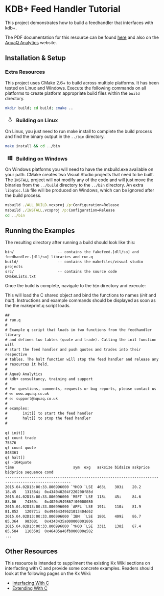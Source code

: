 # KDB+ Feed Handler Tutorial

This project demonstrates how to build a feedhandler that interfaces with kdb+.

The PDF documentation for this resource can be found [here][gitpdfdoc] and also on the [AquaQ Analytics][aquaqresources]
website.

Installation & Setup
--------------------

### Extra Resources

This project uses CMake 2.6+ to build across multiple platforms. It has been tested on Linux and
Windows. Execute the following commands on all platforms to create platform appropriate build
files within the `build` directory.

```sh
mkdir build; cd build; cmake ..
```

### <img src="docs/icons/linux.png" height="16px"> Building on Linux

On Linux, you just need to run make install to complete the build process
and find the binary output in the `../bin` directory.

```sh
make install && cd ../bin
```

### <img src="docs/icons/windows.png" height="16px"> Building on Windows

On Windows platforms you will need to have the msbuild.exe available on your path. CMake creates
two Visual Studio projects that need to be built. The `INSTALL` project will not modify any of the
code and will just move the binaries from the `../build` directory to the `../bin` directory. An
extra `libqtoc.lib` file will be produced on Windows, which can be ignored after the build process.

```bat
msbuild ./ALL_BUILD.vcxproj /p:Configuration=Release
msbuild ./INSTALL.vcxproj /p:Configuration=Release
cd ../bin
```

Running the Examples
--------------------

The resulting directory after running a build should look like this:

    bin/                    -- contains the fakefeed.[dll/so] and feedhandler.[dll/so] libraries and run.q
    build/                  -- contains the makefiles/visual studio projects
    src/                    -- contains the source code
    CMakeLists.txt

Once the build is complete, navigate to the `bin` directory and execute:

This will load the C shared object and bind the functions to names (*init* and *halt*). Instructions
and example commands should be displayed as soon as the the makeprint.q script loads.

```apl
##
# run.q
#
# Example q script that loads in two functions from the feedhandler library
# and defines two tables (quote and trade). Calling the init function will
# start the feed handler and push quotes and trades into their respective
# tables. The halt function will stop the feed handler and release any
# resources it held.
#
# AquaQ Analytics
# kdb+ consultancy, training and support
#
# For questions, comments, requests or bug reports, please contact us
# w: www.aquaq.co.uk
# e: support@aquaq.co.uk
#
# examples:
#       init[] to start the feed handler
#       halt[] to stop the feed handler
#

q) init[]
q) count trade
75376
q) count quote
848361
q) halt[]
q) -10#quote
time                           sym  exg   asksize bidsize askprice bidprice sequence cond
----------------------------------------------------------------------------------------------------
2015.04.02D13:00:33.806996000 `YHOO `LSE  463i    303i    20.2     18.45    131364i  0x434040204f220200f88d
2015.04.02D13:00:33.806996000 `MSFT `LSE  118i    45i     84.6     83.06    74369i   0x40204949867f00000080
2015.04.02D13:00:33.806996000 `APPL `LSE  191i    110i    81.9     81.852   120771i  0x49464349621013404d62
2015.04.02D13:00:33.806996000 `IBM  `LSE  180i    409i    86.7     85.364   98308i   0x4343435a000000001806
2015.04.02D13:00:33.806996000 `YHOO `LSE  331i    138i    87.4     85.584   110350i  0x46405a46fb000000e502
...
```

Other Resources
---------------

This resource is intended to suppliment the existing Kx Wiki sections on interfacting with C
and provide some concrete examples. Readers should look at the following pages on the Kx Wiki:

* [Interfacing With C][kxwikiinterface]
* [Extending With C][kxwikiextend]

[aquaqwebsite]: http://www.aquaq.co.uk  "AquaQ Analytics Website"
[aquaqresources]: http://www.aquaq.co.uk/resources "AquaQ Analytics Website Resources"
[gitpdfdoc]: https://github.com/markrooney/kdb-c-interface/blob/master/docs/InterfacingWithC.pdf
[kxwikiinterface]: http://code.kx.com/wiki/Cookbook/InterfacingWithC "Kx Wiki Interfacing with C"
[kxwikiextend]: http://code.kx.com/wiki/Cookbook/ExtendingWithC "Kx Wiki Extending with C"